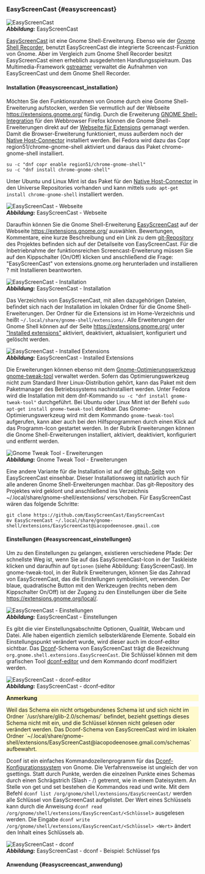 ### EasyScreenCast {#easyscreencast}

![EasyScreenCast](../../images/easyscreencast.png)    
***Abbildung:*** EasyScreenCast

[EasyScreenCast](https://extensions.gnome.org/extension/690/easyscreencast/) ist eine Gnome Shell-Erweiterung.
Ebenso wie der [Gnome Shell Recorder](gnome_shell_recorder.md),
benutzt EasyScreenCast die integrierte Screencast-Funktion von Gnome.
Aber im Vergleich zum Gnome Shell Recorder besitzt EasyScreenCast einen erheblich ausgedehnten Handlungsspielraum.
Das Multimedia-Framework [gstreamer](https://de.wikipedia.org/wiki/GStreamer)
verwaltet die Aufnahmen von EasyScreenCast und dem Gnome Shell Recorder.

#### Installation {#easyscreencast_installation}

Möchten Sie den Funktionsrahmen von Gnome durch eine Gnome Shell-Erweiterung aufstocken,
werden Sie vermutlich auf der Webseite https://extensions.gnome.org/ fündig.
Durch die Erweiterung [GNOME Shell-Integration](https://addons.mozilla.org/de/firefox/addon/gnome-shell-integration/)
für den Webbrowser Firefox können die Gnome Shell-Erweiterungen direkt
auf der [Webseite für Extensions](https://extensions.gnome.org/) gemanagt werden.
Damit die Browser-Erweiterung funktioniert, muss außerdem noch
der [Native Host-Connector](https://wiki.gnome.org/Projects/GnomeShellIntegrationForChrome/Installation) installiert werden.
Bei Fedora wird dazu das Copr region51/chrome-gnome-shell aktiviert und daraus das Paket chrome-gnome-shell installiert.

```
su -c "dnf copr enable region51/chrome-gnome-shell"
su -c "dnf install chrome-gnome-shell"
```

Unter Ubuntu und Linux Mint ist das Paket
für den [Native Host-Connector](https://wiki.gnome.org/Projects/GnomeShellIntegrationForChrome/Installation)
in den Universe Repositories vorhanden und kann mittels `sudo apt-get install chrome-gnome-shell` installiert werden.

![EasyScreenCast - Webseite](../../images/easyscreencast_webseite.png)    
***Abbildung:*** EasyScreenCast - Webseite

Daraufhin können Sie die Gnome Shell-Erweiterung [EasyScreenCast](https://extensions.gnome.org/extension/690/easyscreencast/)
auf der Webseite https://extensions.gnome.org/ auswählen. 
Bewertungen, Kommentare, eine kurze Beschreibung und ein
Link zu dem [git-Repository](https://github.com/EasyScreenCast/EasyScreenCast) des Projektes befinden sich
auf der Detailseite von EasyScreenCast.
Für die Inbetriebnahme der funktionsreichen Screencast-Erweiterung müssen Sie auf den Kippschalter (On/Off) klicken
und anschließend die Frage: "EasyScreenCast" von extensions.gnome.org herunterladen und installieren ? mit Installieren
beantworten.

![EasyScreenCast - Installation](../../images/easyscreencast_install.png)    
***Abbildung:*** EasyScreenCast - Installation

Das Verzeichnis von EasyScreenCast, mit allen dazugehörigen Dateien, befindet sich nach der Installation
im lokalen Ordner für die Gnome Shell-Erweiterungen. Der Ordner für die Extensions ist im Home-Verzeichnis
und heißt `~/.local/share/gnome-shell/extensions/`. 
Alle Erweiterungen der Gnome Shell können auf der Seite https://extensions.gnome.org/ unter
["Installed extensions"](https://extensions.gnome.org/local/)
aktiviert, deaktiviert, aktualisiert, konfiguriert und gelöscht werden. 

![EasyScreenCast - Installed Extensions](../../images/easyscreencast_webseite_installed_extensions.png)    
***Abbildung:*** EasyScreenCast - Installed Extensions

Die Erweiterungen können ebenso mit
dem [Gnome-Optimierungswerkzeug gnome-tweak-tool](https://wiki.ubuntuusers.de/GNOME_Tweak_Tool/) verwaltet werden.
Sofern das Optimierungswerkzeug nicht zum Standard Ihrer Linux-Distribution gehört, kann das Paket
mit dem Paketmanager des Betriebssystems nachinstalliert werden. Unter Fedora wird die Installation
mit dem dnf-Kommando `su -c "dnf install gnome-tweak-tool"` durchgeführt. Bei Ubuntu oder Linux Mint
ist der Befehl `sudo apt-get install gnome-tweak-tool` denkbar.
Das Gnome-Optimierungswerkzeug wird mit dem Kommando `gnome-tweak-tool` aufgerufen,
kann aber auch bei den Hilfsprogrammen durch einen Klick auf das Programm-Icon gestartet werden.
In der Rubrik Erweiterungen können die Gnome Shell-Erweiterungen
installiert, aktiviert, deaktiviert, konfiguriert und entfernt werden. 

![Gnome Tweak Tool - Erweiterungen](../../images/gnome-tweak-tool_erweiterungen.png)    
***Abbildung:*** Gnome Tweak Tool - Erweiterungen

Eine andere Variante für die Installation 
ist auf der [github-Seite](https://github.com/EasyScreenCast/EasyScreenCast) von EasyScreenCast einsehbar.
Dieser Installationsweg ist natürlich auch für alle anderen Gnome Shell-Erweiterungen machbar.
Das git-Repository des Projektes wird geklont und anschließend
ins Verzeichnis ~/.local/share/gnome-shell/extensions/ verschoben. 
Für EasyScreenCast wären das folgende Schritte:

```
git clone https://github.com/EasyScreenCast/EasyScreenCast
mv EasyScreenCast ~/.local/share/gnome-shell/extensions/EasyScreenCast@iacopodeenosee.gmail.com
```

#### Einstellungen {#easyscreencast_einstellungen}

Um zu den Einstellungen zu gelangen, existieren verschiedene Pfade:
Der schnellste Weg ist, wenn Sie auf das EasyScreenCast-Icon
in der Taskleiste klicken und daraufhin auf `Optionen` (siehe Abbildung: EasyScreenCast).
Im gnome-tweak-tool, in der Rubrik Erweiterungen, können Sie das Zahnrad von EasyScreenCast,
das die Einstellungen symbolisiert, verwenden. Der blaue, quadratische Button mit den Werkzeugen
(rechts neben dem Kippschalter On/Off) ist der Zugang
zu den Einstellungen über die Seite https://extensions.gnome.org/local/.

![EasyScreenCast - Einstellungen](../../images/easyscreencast_einstellungen.png)    
***Abbildung:*** EasyScreenCast - Einstellungen

Es gibt die vier Einstellungsabschnitte Optionen, Qualität, Webcam und Datei.
Alle haben eigentlich ziemlich selbsterklärende Elemente.
Sobald ein Einstellungspunkt verändert wurde, wird dieser auch im dconf-editor sichtbar.
Das [Dconf](https://en.wikipedia.org/wiki/Dconf)-Schema von EasyScreenCast
trägt die Bezeichnung `org.gnome.shell.extensions.EasyScreenCast`.
Die Schlüssel können mit dem grafischen Tool
[dconf-editor](gnome_shell_recorder.md#gnome_shell_recorder_einstellungen_dconf-editor)
und dem Kommando dconf modifiziert werden.

![EasyScreenCast - dconf-editor](../../images/easyscreencast_dconf-editor.png)    
***Abbildung:*** EasyScreenCast - dconf-editor

<style>
    .anmerkung { background: #fffacd; }
</style>

<p class="anmerkung"><b>Anmerkung</b></p>
<p class="anmerkung">
Weil das Schema ein nicht ortsgebundenes Schema ist und sich nicht im Ordner `/usr/share/glib-2.0/schemas/` befindet, bezieht gsettings dieses Schema nicht mit ein, und die Schlüssel können nicht gelesen oder verändert werden. Das Dconf-Schema von EasyScreenCast wird im lokalen Ordner `~/.local/share/gnome-shell/extensions/EasyScreenCast@iacopodeenosee.gmail.com/schemas` aufbewahrt.
</p> 

Dconf ist ein einfaches Kommandozeilenprogramm
für das [Dconf-Konfigurationssystem](https://wiki.ubuntuusers.de/GNOME_Konfiguration/dconf/) von Gnome.
Die Verfahrensweise ist ungleich der von gsettings. Statt durch Punkte, werden die einzelnen Punkte
eines Schemas durch einen Schrägstrich (Slash - /) getrennt, wie in einem Dateisystem. 
An Stelle von get und set bestehen die Kommandos read und write.
Mit dem Befehl `dconf list /org/gnome/shell/extensions/EasyScreenCast/` 
werden alle Schlüssel von EasyScreenCast aufgelistet.
Der Wert eines Schlüssels kann durch die Anweisung `dconf read /org/gnome/shell/extensions/EasyScreenCast/<Schlüssel>`
ausgelesen werden. Die Eingabe `dconf write /org/gnome/shell/extensions/EasyScreenCast/<Schlüssel> <Wert>`
ändert den Inhalt eines Schlüssels ab. 

![EasyScreenCast - dconf](../../images/easyscreencast_dconf.png)    
***Abbildung:*** EasyScreenCast - dconf - Beispiel: Schlüssel fps



#### Anwendung {#easyscreencast_anwendung}
